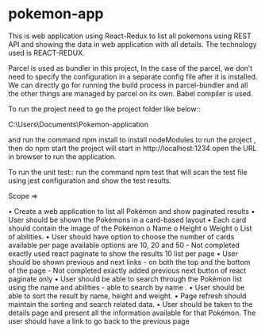 # pokemon-app
This is web application using React-Redux to list all pokemons using REST API and showing the data in web application with all details.
The technology used is REACT-REDUX.

Parcel is used as bundler in this project, In the case of the parcel, we don’t need to specify the configuration in a separate config file after it is installed. We can directly go for running the build process in parcel-bundler and all the other things are managed by parcel on its own.
Babel compiler is used.

To run the project need to go the project folder like below::

C:\Users\Documents\Pokemon-application

and run the command npm install to install nodeModules to run the project , then do npm start  the project will start in http://localhost:1234
open the URL in browser to run the application.

To run the unit test::
run the command npm test that will scan the test file using jest configuration and show the test results.

Scope =>

• Create a web application to list all Pokémon and show paginated results
• User should be shown the Pokémons in a card-based layout
• Each card should contain the image of the Pokémon
    o Name
    o Height
    o Weight 
    o List of abilities.
• User should have option to choose the number of cards available per page available 
options are 10, 20 and 50 - Not completed exactly used react paginate to show the results 10 list per page
• User should be shown previous and next links - on both the top 
and the bottom of the page - Not completed exactly added previous next button of react paginate only
• User should be able to search through the Pokémon list using the name and abilities - able to search by name .
• User should be able to sort the result by name, height and weight.
• Page refresh should maintain the sorting and search related data.
• User should be taken to the details page and present all the information available for 
that Pokémon. The user should have a link to go back to the previous page 